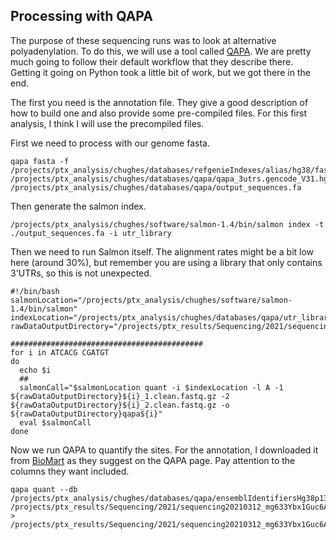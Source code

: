 ## Processing with QAPA

The purpose of these sequencing runs was to look at alternative polyadenylation. To do this, we will use a tool called [QAPA](https://github.com/morrislab/qapa). We are pretty much going to follow their default workflow that they describe there. Getting it going on Python took a little bit of work, but we got there in the end.

The first you need is the annotation file. They give a good description of how to build one and also provide some pre-compiled files. For this first analysis, I think I will use the precompiled files.

First we need to process with our genome fasta.

```shell
qapa fasta -f /projects/ptx_analysis/chughes/databases/refgenieIndexes/alias/hg38/fasta/default/hg38.fa /projects/ptx_analysis/chughes/databases/qapa/qapa_3utrs.gencode_V31.hg38.bed /projects/ptx_analysis/chughes/databases/qapa/output_sequences.fa
```

Then generate the salmon index.

```
/projects/ptx_analysis/chughes/software/salmon-1.4/bin/salmon index -t ./output_sequences.fa -i utr_library
```

Then we need to run Salmon itself. The alignment rates might be a bit low here (around 30%), but remember you are using a library that only contains 3'UTRs, so this is not unexpected.

```shell
#!/bin/bash
salmonLocation="/projects/ptx_analysis/chughes/software/salmon-1.4/bin/salmon"
indexLocation="/projects/ptx_analysis/chughes/databases/qapa/utr_library/"
rawDataOutputDirectory="/projects/ptx_results/Sequencing/2021/sequencing20210312_mg633Ybx1Guc6ApaDeepSeq/"

###########################################
for i in ATCACG CGATGT
do
  echo $i
  ##
  salmonCall="$salmonLocation quant -i $indexLocation -l A -1 ${rawDataOutputDirectory}${i}_1.clean.fastq.gz -2 ${rawDataOutputDirectory}${i}_2.clean.fastq.gz -o ${rawDataOutputDirectory}qapa${i}"
  eval $salmonCall
done
```

Now we run QAPA to quantify the sites. For the annotation, I downloaded it from [BioMart](http://www.ensembl.org/biomart/martview) as they suggest on the QAPA page. Pay attention to the columns they want included.

```shell
qapa quant --db /projects/ptx_analysis/chughes/databases/qapa/ensemblIdentifiersHg38p13.txt /projects/ptx_results/Sequencing/2021/sequencing20210312_mg633Ybx1Guc6ApaDeepSeq/qapa*/quant.sf > /projects/ptx_results/Sequencing/2021/sequencing20210312_mg633Ybx1Guc6ApaDeepSeq/pau_results.txt
```